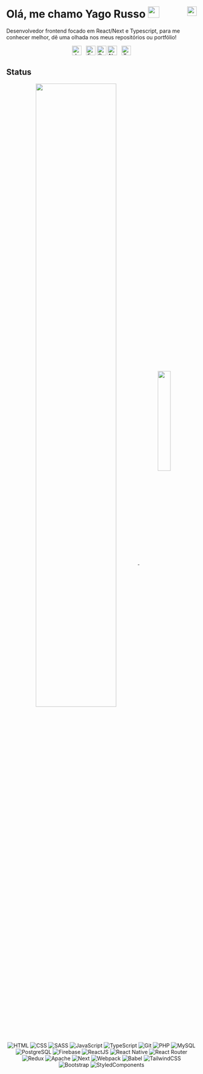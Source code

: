 # Olá, me chamo Yago Russo <img src="https://raw.githubusercontent.com/kaueMarques/kaueMarques/master/hi.gif" height="30px"> <a href="https://linkedin.com/in/yago-russo"><img title="Linkedin" width=25 height=25 align="right" src="https://cdn.jsdelivr.net/gh/devicons/devicon/icons/linkedin/linkedin-original.svg" /></a>
Desenvolvedor frontend focado em React/Next e Typescript, para me conhecer melhor, dê uma olhada nos meus repositórios ou portfólio!

<div align="center">
  <img title="Javascript" width=25 height=25 src="https://cdn.jsdelivr.net/gh/devicons/devicon/icons/javascript/javascript-original.svg" />
  &nbsp;
<!--   <img title="MongoDB" width=25 height=25 src="https://cdn.jsdelivr.net/gh/devicons/devicon/icons/mongodb/mongodb-original.svg" /> -->
  <img title="Express" width=25 height=25 src="https://cdn.jsdelivr.net/gh/devicons/devicon/icons/express/express-original.svg" />
  <img title="React" width=25 height=25 src="https://cdn.jsdelivr.net/gh/devicons/devicon/icons/react/react-original.svg" />
  <img title="NodeJs" width=25 height=25 src="https://cdn.jsdelivr.net/gh/devicons/devicon/icons/nodejs/nodejs-original.svg" />
  &nbsp;
  <img title="Typescript" width=25 height=25 src="https://cdn.jsdelivr.net/gh/devicons/devicon/icons/typescript/typescript-original.svg" />
</div>

## Status
<div align="center">
  <a href="https://github.com/YaGRRusso">
    <img width=65% align="center" src="https://github-readme-stats.vercel.app/api?username=YaGRRusso&show_icons=true&theme=dracula&count_private=true" />
  </a>
  <a href="https://github.com/YaGRRusso">
    <img width=26% align="center" src="https://github-readme-stats.vercel.app/api/top-langs/?username=YaGRRusso&theme=dracula&hide_title=true&langs_count=6"/>
  </a>
</div>

<div align="center">
  <img title="HTML" src="https://img.shields.io/badge/-282A36?style=flat&logo=html5&logoColor=EE85A9" />
  <img title="CSS" src="https://img.shields.io/badge/-282A36?style=flat&logo=css3&logoColor=EE85A9" />
  <img title="SASS" src="https://img.shields.io/badge/-282A36?style=flat&logo=sass&logoColor=EE85A9" />
  <img title="JavaScript" src="https://img.shields.io/badge/-282A36?style=flat&logo=javascript&logoColor=EE85A9" />
  <img title="TypeScript" src="https://img.shields.io/badge/-282A36?style=flat&logo=typescript&logoColor=EE85A9" />
<!--   <img title="Node" src="https://img.shields.io/badge/-282A36?style=flat&logo=node.js&logoColor=EE85A9" /> -->
  <img title="Git" src="https://img.shields.io/badge/-282A36?style=flat&logo=git&logoColor=EE85A9" />
  <img title="PHP" src="https://img.shields.io/badge/-282A36?style=flat&logo=php&logoColor=EE85A9" />
  <img title="MySQL" src="https://img.shields.io/badge/-282A36?style=flat&logo=mysql&logoColor=EE85A9" />
  <img title="PostgreSQL" src="https://img.shields.io/badge/-282A36?style=flat&logo=postgresql&logoColor=EE85A9" />
  <img title="Firebase" src="https://img.shields.io/badge/-282A36?style=flat&logo=firebase&logoColor=EE85A9" />
  <img title="ReactJS" src="https://img.shields.io/badge/-282A36?style=flat&logo=react&logoColor=EE85A9" />
  <img title="React Native" src="https://img.shields.io/badge/-282A36?style=flat&logo=react&logoColor=EE85A9" />
  <img title="React Router" src="https://img.shields.io/badge/-282A36?style=flat&logo=react-router&logoColor=EE85A9" />
  <img title="Redux" src="https://img.shields.io/badge/-282A36?style=flat&logo=redux&logoColor=EE85A9" />
  <img title="Apache" src="https://img.shields.io/badge/-282A36?style=flat&logo=apache&logoColor=EE85A9" />
  <img title="Next" src="https://img.shields.io/badge/-282A36?style=flat&logo=next.js&logoColor=EE85A9" />
  <img title="Webpack" src="https://img.shields.io/badge/-282A36?style=flat&logo=webpack&logoColor=EE85A9" />
  <img title="Babel" src="https://img.shields.io/badge/-282A36?style=flat&logo=babel&logoColor=EE85A9" />
  <!-- <img title="Express" src="https://img.shields.io/badge/-282A36?style=flat&logo=express&logoColor=EE85A9" /> -->
  <img title="TailwindCSS" src="https://img.shields.io/badge/-282A36?style=flat&logo=tailwind-css&logoColor=EE85A9" />
  <img title="Bootstrap" src="https://img.shields.io/badge/-282A36?style=flat&logo=bootstrap&logoColor=EE85A9" />
  <img title="StyledComponents" src="https://img.shields.io/badge/-282A36?style=flat&logo=styled-components&logoColor=EE85A9" />
</div>
